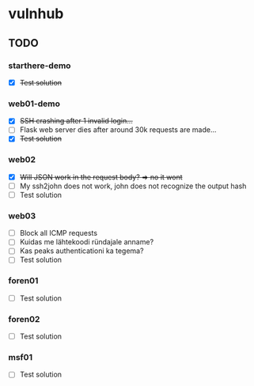 # vulnhub

## TODO

### starthere-demo
* [x] ~~Test solution~~

### web01-demo
* [x] ~~SSH crashing after 1 invalid login...~~
* [ ] Flask web server dies after around 30k requests are made...
* [x] ~~Test solution~~

### web02
* [x] ~~Will JSON work in the request body? => no it wont~~
* [ ] My ssh2john does not work, john does not recognize the output hash
* [ ] Test solution

### web03
* [ ] Block all ICMP requests
* [ ] Kuidas me lähtekoodi ründajale anname?
* [ ] Kas peaks authenticationi ka tegema?
* [ ] Test solution

### foren01
* [ ] Test solution

### foren02
* [ ] Test solution

### msf01
* [ ] Test solution
